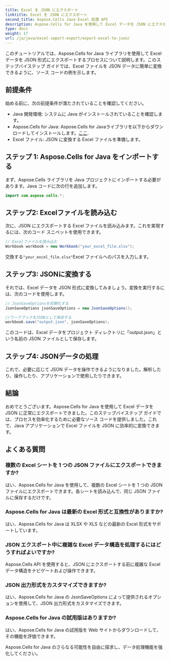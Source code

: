 ```yaml
---
title: Excel を JSON にエクスポート
linktitle: Excel を JSON にエクスポート
second_title: Aspose.Cells Java Excel 処理 API
description: Aspose.Cells for Java を使用して Excel データを JSON にエクスポートする方法を学びます。シームレスな変換を行うには、ソース コードを含むこのステップ バイ ステップ ガイドに従ってください。
type: docs
weight: 17
url: /ja/java/excel-import-export/export-excel-to-json/
---
```


このチュートリアルでは、Aspose.Cells for Java ライブラリを使用して Excel データを JSON 形式にエクスポートするプロセスについて説明します。このステップバイステップ ガイドでは、Excel ファイルを JSON データに簡単に変換できるように、ソース コードの例を示します。

## 前提条件
始める前に、次の前提条件が満たされていることを確認してください。

- Java 開発環境: システムに Java がインストールされていることを確認します。
-  Aspose.Cells for Java: Aspose.Cells for Javaライブラリを以下からダウンロードしてインストールします。[ここ](https://releases.aspose.com/cells/java/).
- Excel ファイル: JSON に変換する Excel ファイルを準備します。

## ステップ 1: Aspose.Cells for Java をインポートする
まず、Aspose.Cells ライブラリを Java プロジェクトにインポートする必要があります。Java コードに次の行を追加します。

```java
import com.aspose.cells.*;
```

## ステップ2: Excelファイルを読み込む
次に、JSON にエクスポートする Excel ファイルを読み込みます。これを実現するには、次のコード スニペットを使用できます。

```java
// Excelファイルを読み込む
Workbook workbook = new Workbook("your_excel_file.xlsx");
```

交換する`"your_excel_file.xlsx"`Excel ファイルへのパスを入力します。

## ステップ3: JSONに変換する
それでは、Excel データを JSON 形式に変換してみましょう。変換を実行するには、次のコードを使用します。

```java
// JsonSaveOptionsを初期化する
JsonSaveOptions jsonSaveOptions = new JsonSaveOptions();

//ワークブックをJSONとして保存する
workbook.save("output.json", jsonSaveOptions);
```

このコードは、Excel データをプロジェクト ディレクトリに「output.json」という名前の JSON ファイルとして保存します。

## ステップ4: JSONデータの処理
これで、必要に応じて JSON データを操作できるようになりました。解析したり、操作したり、アプリケーションで使用したりできます。

## 結論
おめでとうございます。Aspose.Cells for Java を使用して Excel データを JSON に正常にエクスポートできました。このステップバイステップ ガイドでは、プロセスを効率化するために必要なソース コードを提供しました。これで、Java アプリケーションで Excel ファイルを JSON に効率的に変換できます。

## よくある質問
### 複数の Excel シートを 1 つの JSON ファイルにエクスポートできますか?
   はい、Aspose.Cells for Java を使用して、複数の Excel シートを 1 つの JSON ファイルにエクスポートできます。各シートを読み込んで、同じ JSON ファイルに保存するだけです。

### Aspose.Cells for Java は最新の Excel 形式と互換性がありますか?
   はい、Aspose.Cells for Java は XLSX や XLS などの最新の Excel 形式をサポートしています。

### JSON エクスポート中に複雑な Excel データ構造を処理するにはどうすればよいですか?
   Aspose.Cells API を使用すると、JSON にエクスポートする前に複雑な Excel データ構造をナビゲートおよび操作できます。

### JSON 出力形式をカスタマイズできますか?
   はい、Aspose.Cells for Java の JsonSaveOptions によって提供されるオプションを使用して、JSON 出力形式をカスタマイズできます。

### Aspose.Cells for Java の試用版はありますか?
   はい、Aspose.Cells for Java の試用版を Web サイトからダウンロードして、その機能を評価できます。

Aspose.Cells for Java のさらなる可能性を自由に探求し、データ処理機能を強化してください。